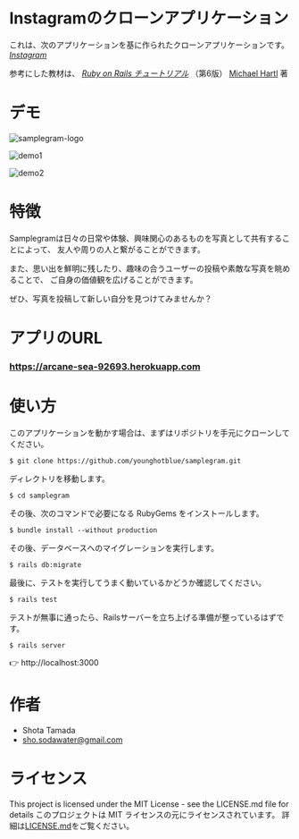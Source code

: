 # Instagramのクローンアプリケーション


これは、次のアプリケーションを基に作られたクローンアプリケーションです。
[*Instagram*](https://www.instagram.com)

参考にした教材は、
[*Ruby on Rails チュートリアル*](https://railstutorial.jp/)
（第6版）
[Michael Hartl](https://www.michaelhartl.com/) 著
 
 
# デモ

![samplegram-logo](https://user-images.githubusercontent.com/62897217/96464437-c704af00-1262-11eb-9200-65361d723680.JPG)

![demo1](https://user-images.githubusercontent.com/62897217/96463906-2f9f5c00-1262-11eb-9453-78fdd5204f0d.JPG)

![demo2](https://user-images.githubusercontent.com/62897217/96463967-3f1ea500-1262-11eb-9605-02a14026c193.JPG)


# 特徴
 
 
Samplegramは日々の日常や体験、興味関心のあるものを写真として共有することによって、
友人や周りの人と繋がることができます。

また、思い出を鮮明に残したり、趣味の合うユーザーの投稿や素敵な写真を眺めることで、
ご自身の価値観を広げることができます。

ぜひ、写真を投稿して新しい自分を見つけてみませんか？


# アプリのURL


### **https://arcane-sea-92693.herokuapp.com**


# 使い方
 
 
このアプリケーションを動かす場合は、まずはリポジトリを手元にクローンしてください。

```
$ git clone https://github.com/younghotblue/samplegram.git
```
ディレクトリを移動します。

```
$ cd samplegram
```

その後、次のコマンドで必要になる RubyGems をインストールします。

```
$ bundle install --without production
```

その後、データベースへのマイグレーションを実行します。

```
$ rails db:migrate
```

最後に、テストを実行してうまく動いているかどうか確認してください。

```
$ rails test
```

テストが無事に通ったら、Railsサーバーを立ち上げる準備が整っているはずです。

```
$ rails server
```

👉 http://localhost:3000
 
 
# 作者
 
* Shota Tamada
* sho.sodawater@gmail.com

# ライセンス

This project is licensed under the MIT License - see the LICENSE.md file for details
このプロジェクトは MIT ライセンスの元にライセンスされています。 
詳細は[LICENSE.md](LICENSE.md)をご覧ください。